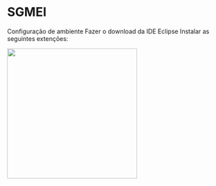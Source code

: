 # SGMEI

Configuração de ambiente
  Fazer o download da IDE Eclipse
  Instalar as seguintes extenções:
    <div>
      <img src="https://user-images.githubusercontent.com/56762100/142028370-662a57c2-4361-4481-ace6-80454c7e554e.png" width=300px>
    </div>
